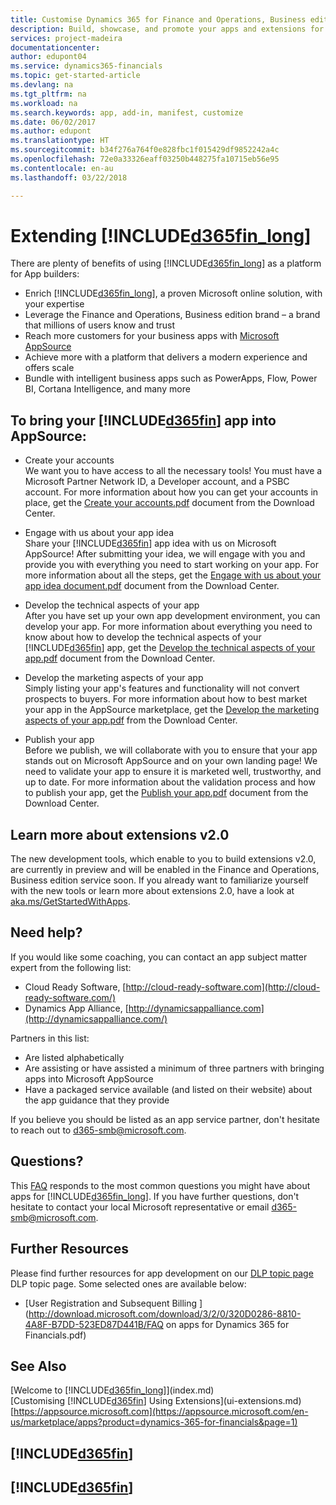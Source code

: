 ```yaml
---
title: Customise Dynamics 365 for Finance and Operations, Business edition | Microsoft Docs
description: Build, showcase, and promote your apps and extensions for Finance and Operations, Business edition .
services: project-madeira
documentationcenter: 
author: edupont04
ms.service: dynamics365-financials
ms.topic: get-started-article
ms.devlang: na
ms.tgt_pltfrm: na
ms.workload: na
ms.search.keywords: app, add-in, manifest, customize
ms.date: 06/02/2017
ms.author: edupont
ms.translationtype: HT
ms.sourcegitcommit: b34f276a764f0e828fbc1f015429df9852242a4c
ms.openlocfilehash: 72e0a33326eaff03250b448275fa10715eb56e95
ms.contentlocale: en-au
ms.lasthandoff: 03/22/2018

---
```

# <a name="extending-included365finlongincludesd365finlongmdmd"></a>Extending [!INCLUDE[d365fin_long](includes/d365fin_long_md.md)]
There are plenty of benefits of using [!INCLUDE[d365fin_long](includes/d365fin_long_md.md)] as a platform for App builders:

* Enrich [!INCLUDE[d365fin_long](includes/d365fin_long_md.md)], a proven Microsoft online solution, with your expertise  
* Leverage the Finance and Operations, Business edition brand – a brand that millions of users know and trust  
* Reach more customers for your business apps with [Microsoft AppSource](https://appsource.microsoft.com/)  
* Achieve more with a platform that delivers a modern experience and offers scale  
* Bundle with intelligent business apps such as PowerApps, Flow, Power BI, Cortana Intelligence, and many more  

## <a name="to-bring-your-included365finincludesd365finmdmd-app-into-appsource"></a>To bring your [!INCLUDE[d365fin](includes/d365fin_md.md)] app into AppSource:
+ Create your accounts  
We want you to have access to all the necessary tools! You must have a Microsoft Partner Network ID, a Developer account, and a PSBC account.
For more information about how you can get your accounts in place, get the [Create your accounts.pdf](https://go.microsoft.com/fwlink/?linkid=841514) document from the Download Center.

+ Engage with us about your app idea  
Share your [!INCLUDE[d365fin](includes/d365fin_md.md)] app idea with us on Microsoft AppSource! After submitting your idea, we will engage with you and provide you with everything you need to start working on your app.
For more information about all the steps, get the [Engage with us about your app idea document.pdf](https://go.microsoft.com/fwlink/?linkid=841515) document from the Download Center.

+ Develop the technical aspects of your app    
After you have set up your own app development environment, you can develop your app.
For more information about everything you need to know about how to develop the technical aspects of your [!INCLUDE[d365fin](includes/d365fin_md.md)] app, get the [Develop the technical aspects of your app.pdf](https://go.microsoft.com/fwlink/?linkid=841516) document from the Download Center.

+ Develop the marketing aspects of your app  
Simply listing your app's features and functionality will not convert prospects to buyers. For more information about how to best market your app in the AppSource marketplace, get the [Develop the marketing aspects of your app.pdf](https://go.microsoft.com/fwlink/?linkid=841518) from the Download Center.

+ Publish your app  
Before we publish, we will collaborate with you to ensure that your app stands out on Microsoft AppSource and on your own landing page! We need to validate your app to ensure it is marketed well, trustworthy, and up to date.
For more information about the validation process and how to publish your app, get the [Publish your app.pdf](https://go.microsoft.com/fwlink/?linkid=841517) document from the Download Center.

## <a name="learn-more-about-extensions-v20"></a>Learn more about extensions v2.0
The new development tools, which enable to you to build extensions v2.0, are currently in preview and will be enabled in the Finance and Operations, Business edition  service soon. If you already want to familiarize yourself with the new tools or learn more about extensions 2.0, have a look at [aka.ms/GetStartedWithApps](http://aka.ms/GetStartedWithApps).  

## <a name="need-help"></a>Need help?
If you would like some coaching, you can contact an app subject matter expert from the following list:

* Cloud Ready Software, [http://cloud-ready-software.com](http://cloud-ready-software.com/)  
* Dynamics App Alliance, [http://dynamicsappalliance.com](http://dynamicsappalliance.com/)

Partners in this list:

* Are listed alphabetically  
* Are assisting or have assisted a minimum of three partners with bringing apps into Microsoft AppSource  
* Have a packaged service available (and listed on their website) about the app guidance that they provide  

If you believe you should be listed as an app service partner, don't hesitate to reach out to [d365-smb@microsoft.com](mailto:d365-smb@microsoft.com).

## <a name="questions"></a>Questions?
This [FAQ](https://go.microsoft.com/fwlink/?linkid=841520) responds to the most common questions you might have about apps for [!INCLUDE[d365fin_long](includes/d365fin_long_md.md)]. If you have further questions, don't hesitate to contact your local Microsoft representative or email [d365-smb@microsoft.com](mailto:d365-smb@microsoft.com).

## <a name="further-resources"></a>Further Resources
Please find further resources for app development on our [DLP topic page](https://mbspartner.microsoft.com/BFI/Topic/76) DLP topic page. Some selected ones are available below:
-   [User Registration and Subsequent Billing ](http://download.microsoft.com/download/3/2/0/320D0286-8810-4A8F-B7DD-523ED87D441B/FAQ on apps for Dynamics 365 for Financials.pdf)



## <a name="see-also"></a>See Also
[Welcome to [!INCLUDE[d365fin_long](includes/d365fin_long_md.md)]](index.md)  
[Customising [!INCLUDE[d365fin](includes/d365fin_md.md)] Using Extensions](ui-extensions.md)  
[https://appsource.microsoft.com](https://appsource.microsoft.com/en-us/marketplace/apps?product=dynamics-365-for-financials&page=1)  

## [!INCLUDE[d365fin](includes/free_trial_md.md)]  
## [!INCLUDE[d365fin](includes/training_link_md.md)]

